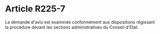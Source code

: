 # Article R225-7

La demande d'avis est examinée conformément aux dispositions régissant la procédure devant les sections administratives du Conseil d'Etat.
